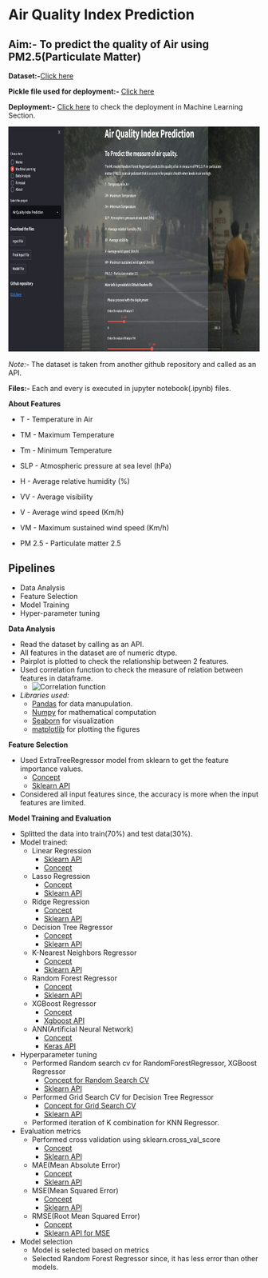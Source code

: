 # Air Quality Index Prediction
## Aim:- To predict the quality of Air using PM2.5(Particulate Matter)

**Dataset:-**[Click here](https://raw.githubusercontent.com/krishnaik06/AQI-Project/master/Data/Real-Data/Real_Combine.csv)

**Pickle file used for deployment:-** [Click here](https://drive.google.com/file/d/1Sddf72th-qgvajzgTDAzLZE1KYQcv1yw/view?usp=sharing)

**Deployment:-** [Click here](https://tirumaleshndeployments2022.herokuapp.com/) to check the deployment in Machine Learning Section.

<img src="https://github.com/tirumaleshn2458/project_notebooks/blob/73637f77bfdc2bc38a7ec3bb6173d416dacf43d4/assets/Screenshot%202022-01-18%20at%2011.59.03%20PM.png" width="550" height="450">

*Note:-* The dataset is taken from another github repository and called as an API. 

**Files:-** Each and every is executed in jupyter notebook(.ipynb) files. 

**About Features**
- T - Temperature in Air

- TM - Maximum Temperature

- Tm - Minimum Temperature

- SLP - Atmospheric pressure at sea level (hPa)

- H - Average relative humidity (%)

- VV - Average visibility

- V - Average wind speed (Km/h)

- VM - Maximum sustained wind speed (Km/h)

- PM 2.5 - Particulate matter 2.5

## Pipelines
- Data Analysis
- Feature Selection
- Model Training
- Hyper-parameter tuning

**Data Analysis**
- Read the dataset by calling as an API.
- All features in the dataset are of numeric dtype.
- Pairplot is plotted to check the relationship between 2 features.
- Used correlation function to check the measure of relation between features in dataframe.
  - ![Correlation function](https://www.statisticshowto.com/wp-content/uploads/2012/10/pearson.gif)
- *Libraries used:*
  - [Pandas](https://pandas.pydata.org/docs/) for data manupulation.
  - [Numpy](https://numpy.org/doc/) for mathematical computation
  - [Seaborn](https://seaborn.pydata.org/) for visualization
  - [matplotlib](https://matplotlib.org/) for plotting the figures

**Feature Selection**
- Used ExtraTreeRegressor model from sklearn to get the feature importance values.
  - [Concept](https://www.geeksforgeeks.org/ml-extra-tree-classifier-for-feature-selection/)
  - [Sklearn API](https://scikit-learn.org/stable/modules/generated/sklearn.ensemble.ExtraTreesRegressor.html)
- Considered all input features since, the accuracy is more when the input features are limited.

**Model Training and Evaluation**
- Splitted the data into train(70%) and test data(30%).
- Model trained:
  - Linear Regression 
    - [Sklearn API](https://scikit-learn.org/stable/modules/generated/sklearn.linear_model.LinearRegression.html)
    - [Concept](http://www.stat.yale.edu/Courses/1997-98/101/linreg.htm#:~:text=Linear%20regression%20attempts%20to%20model,linear%20equation%20to%20observed%20data.&text=A%20linear%20regression%20line%20has,Y%20is%20the%20dependent%20variable.)
  - Lasso Regression
    - [Concept](https://www.mygreatlearning.com/blog/understanding-of-lasso-regression/)
    - [Sklearn API](https://scikit-learn.org/0.15/modules/generated/sklearn.linear_model.Lasso.html)
  - Ridge Regression
    - [Concept](https://ncss-wpengine.netdna-ssl.com/wp-content/themes/ncss/pdf/Procedures/NCSS/Ridge_Regression.pdf)
    - [Sklearn API](https://scikit-learn.org/0.15/modules/generated/sklearn.linear_model.Ridge.html#sklearn.linear_model.Ridge)
  - Decision Tree Regressor
    - [Concept](https://www.saedsayad.com/decision_tree_reg.htm)
    - [Sklearn API](https://scikit-learn.org/stable/modules/generated/sklearn.tree.DecisionTreeRegressor.html#sklearn.tree.DecisionTreeRegressor)
  - K-Nearest Neighbors Regressor
    - [Concept](https://www.saedsayad.com/k_nearest_neighbors_reg.htm)
    - [Sklearn API](https://scikit-learn.org/stable/modules/generated/sklearn.neighbors.KNeighborsRegressor.html)
  - Random Forest Regressor
    - [Concept](https://gdcoder.com/random-forest-regressor-explained-in-depth/)
    - [Sklearn API](https://scikit-learn.org/stable/modules/generated/sklearn.ensemble.RandomForestRegressor.html)
  - XGBoost Regressor
    - [Concept](https://docs.aws.amazon.com/sagemaker/latest/dg/xgboost-HowItWorks.html)
    - [Xgboost API](https://xgboost.readthedocs.io/en/stable/python/python_api.html#xgboost.XGBRFRegressor.apply)
  - ANN(Artificial Neural Network)
    - [Concept](https://www.tutorialspoint.com/artificial_neural_network/artificial_neural_network_basic_concepts.htm)
    - [Keras API](https://keras.io/api/models/sequential/)
- Hyperparameter tuning
  - Performed Random search cv for RandomForestRegressor, XGBoost Regressor 
    - [Concept for Random Search CV](https://www.section.io/engineering-education/random-search-hyperparameters/)
    - [Sklearn API](https://scikit-learn.org/stable/modules/generated/sklearn.model_selection.RandomizedSearchCV.html)
  - Performed Grid Search CV for Decision Tree Regressor
    - [Concept for Grid Search CV](https://elutins.medium.com/grid-searching-in-machine-learning-quick-explanation-and-python-implementation-550552200596#:~:text=Grid%2Dsearching%20is%20the%20process,parameters%20for%20a%20given%20model.&text=Grid%2DSearch%20will%20build%20a,a%20model%20for%20each%20combination.)
    - [Sklearn API](https://scikit-learn.org/stable/modules/generated/sklearn.model_selection.GridSearchCV.html)
  - Performed iteration of K combination for KNN Regressor.
- Evaluation metrics
   - Performed cross validation using sklearn.cross_val_score 
     - [Concept](https://machinelearningmastery.com/k-fold-cross-validation/#:~:text=Cross%2Dvalidation%20is%20a%20resampling,k%2Dfold%20cross%2Dvalidation.)
     - [Sklearn API](https://scikit-learn.org/stable/modules/generated/sklearn.model_selection.cross_val_score.html)
   - MAE(Mean Absolute Error)
     - [Concept](https://en.wikipedia.org/wiki/Mean_absolute_error)
     - [Sklearn API](https://scikit-learn.org/stable/modules/generated/sklearn.metrics.mean_absolute_error.html)
   - MSE(Mean Squared Error)
     - [Concept](https://www.statisticshowto.com/probability-and-statistics/statistics-definitions/mean-squared-error/#:~:text=The%20mean%20squared%20error%20(MSE,errors%E2%80%9D)%20and%20squaring%20them.&text=It's%20called%20the%20mean%20squared,of%20a%20set%20of%20errors.)
     - [Sklearn API](https://scikit-learn.org/stable/modules/generated/sklearn.metrics.mean_squared_error.html)
    - RMSE(Root Mean Squared Error)
      - [Concept](https://www.statisticshowto.com/probability-and-statistics/regression-analysis/rmse-root-mean-square-error/)
      - [Sklearn API for MSE](https://scikit-learn.org/stable/modules/generated/sklearn.metrics.mean_squared_error.html)
- Model selection
  - Model is selected based on metrics
  - Selected Random Forest Regressor since, it has less error than other models.


